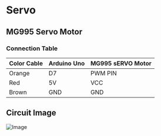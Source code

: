# Servo
## MG995 Servo Motor
### Connection Table
| Color Cable | Arduino Uno  |MG995 sERVO Motor|
|-------------|--------------|-----------------|
| Orange      | D7           |   PWM PIN       |
| Red         |  5V          |  VCC            |
| Brown       | GND          |  GND            |
## Circuit Image
![Image](/Images/MG995.png)
